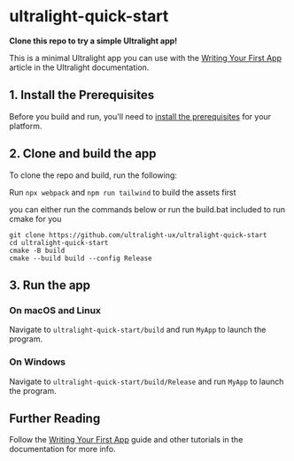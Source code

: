 # ultralight-quick-start

__Clone this repo to try a simple Ultralight app!__

This is a minimal Ultralight app you can use with the [Writing Your First App](https://docs.ultralig.ht/docs/writing-your-first-app) article in the Ultralight documentation.

## 1. Install the Prerequisites

Before you build and run, you'll need to [install the prerequisites](https://docs.ultralig.ht/docs/installing-prerequisites) for your platform.

## 2. Clone and build the app

To clone the repo and build, run the following:

Run `npx webpack` and `npm run tailwind` to build the assets first

you can either run the commands below or run the build.bat included to run cmake for you

```shell
git clone https://github.com/ultralight-ux/ultralight-quick-start
cd ultralight-quick-start
cmake -B build
cmake --build build --config Release
```

## 3. Run the app

### On macOS and Linux

Navigate to `ultralight-quick-start/build` and run `MyApp` to launch the program.

### On Windows

Navigate to `ultralight-quick-start/build/Release` and run `MyApp` to launch the program.

## Further Reading

Follow the [Writing Your First App](https://docs.ultralig.ht/docs/writing-your-first-app) guide and other tutorials in the documentation for more info.
